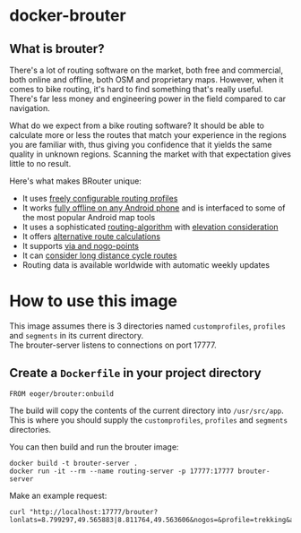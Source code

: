 # docker-brouter

## What is brouter?

There's a lot of routing software on the market,
both free and commercial, both online and offline, both OSM and
proprietary maps. However, when it comes to bike routing, it's
hard to find something that's really useful. There's far less
money and engineering power in the field compared to car navigation.

What do we expect from a bike routing software? It should be able
to calculate more or less the routes that match your experience in
the regions you are familiar with, thus giving you confidence that it
yields the same quality in unknown regions. Scanning the market with
that expectation gives little to no result.

Here's what makes BRouter unique:

* It uses <a href="costfunctions.html">freely configurable routing profiles</a>
* It works <a href="offline.html">fully offline on any Android phone</a> and is interfaced to some of the most popular Android map tools
* It uses a sophisticated <a href="algorithm.html">routing-algorithm</a> with <a href="elevation.html">elevation consideration</a>
* It offers <a href="alternatives.html">alternative route calculations</a>
* It supports <a href="vianogo.html">via and nogo-points</a>
* It can <a href="cycleroutes.html">consider long distance cycle routes</a>
* Routing data is available worldwide with automatic weekly updates</a>

# How to use this image

This image assumes there is 3 directories named `customprofiles`, `profiles` and `segments` in its current directory.  
The brouter-server listens to connections on port 17777.

## Create a `Dockerfile` in your project directory

	FROM eoger/brouter:onbuild

The build will copy the contents of the current directory into `/usr/src/app`.
This is where you should supply the `customprofiles`, `profiles` and `segments` directories.

You can then build and run the brouter image:

	docker build -t brouter-server .
	docker run -it --rm --name routing-server -p 17777:17777 brouter-server
	
Make an example request:

	curl "http://localhost:17777/brouter?lonlats=8.799297,49.565883|8.811764,49.563606&nogos=&profile=trekking&alternativeidx=0&format=gpx"
